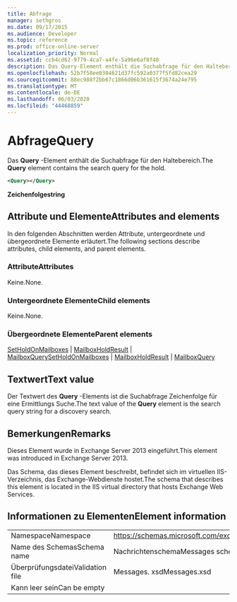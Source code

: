 ```yaml
---
title: Abfrage
manager: sethgros
ms.date: 09/17/2015
ms.audience: Developer
ms.topic: reference
ms.prod: office-online-server
localization_priority: Normal
ms.assetid: ccb4cd62-9779-4ca7-a4fe-5a96e6af8f48
description: Das Query-Element enthält die Suchabfrage für den Haltebereich.
ms.openlocfilehash: 52b7f58ee0304621d37fc592a0377f5fd82cea29
ms.sourcegitcommit: 88ec988f2bb67c1866d06b361615f3674a24e795
ms.translationtype: MT
ms.contentlocale: de-DE
ms.lasthandoff: 06/03/2020
ms.locfileid: "44468859"
---
```

# <a name="query"></a><span data-ttu-id="5f8eb-103">Abfrage</span><span class="sxs-lookup"><span data-stu-id="5f8eb-103">Query</span></span>

<span data-ttu-id="5f8eb-104">Das **Query** -Element enthält die Suchabfrage für den Haltebereich.</span><span class="sxs-lookup"><span data-stu-id="5f8eb-104">The **Query** element contains the search query for the hold.</span></span> 
  
```XML
<Query></Query>
```

 <span data-ttu-id="5f8eb-105">**Zeichenfolge**</span><span class="sxs-lookup"><span data-stu-id="5f8eb-105">**string**</span></span>
## <a name="attributes-and-elements"></a><span data-ttu-id="5f8eb-106">Attribute und Elemente</span><span class="sxs-lookup"><span data-stu-id="5f8eb-106">Attributes and elements</span></span>

<span data-ttu-id="5f8eb-107">In den folgenden Abschnitten werden Attribute, untergeordnete und übergeordnete Elemente erläutert.</span><span class="sxs-lookup"><span data-stu-id="5f8eb-107">The following sections describe attributes, child elements, and parent elements.</span></span>
  
### <a name="attributes"></a><span data-ttu-id="5f8eb-108">Attribute</span><span class="sxs-lookup"><span data-stu-id="5f8eb-108">Attributes</span></span>

<span data-ttu-id="5f8eb-109">Keine.</span><span class="sxs-lookup"><span data-stu-id="5f8eb-109">None.</span></span>
  
### <a name="child-elements"></a><span data-ttu-id="5f8eb-110">Untergeordnete Elemente</span><span class="sxs-lookup"><span data-stu-id="5f8eb-110">Child elements</span></span>

<span data-ttu-id="5f8eb-111">Keine.</span><span class="sxs-lookup"><span data-stu-id="5f8eb-111">None.</span></span>
  
### <a name="parent-elements"></a><span data-ttu-id="5f8eb-112">Übergeordnete Elemente</span><span class="sxs-lookup"><span data-stu-id="5f8eb-112">Parent elements</span></span>

<span data-ttu-id="5f8eb-113">[SetHoldOnMailboxes](setholdonmailboxes.md)  |  [MailboxHoldResult](mailboxholdresult.md)  |  [MailboxQuery](mailboxquery.md)</span><span class="sxs-lookup"><span data-stu-id="5f8eb-113">[SetHoldOnMailboxes](setholdonmailboxes.md) | [MailboxHoldResult](mailboxholdresult.md) | [MailboxQuery](mailboxquery.md)</span></span>
  
## <a name="text-value"></a><span data-ttu-id="5f8eb-114">Textwert</span><span class="sxs-lookup"><span data-stu-id="5f8eb-114">Text value</span></span>

<span data-ttu-id="5f8eb-115">Der Textwert des **Query** -Elements ist die Suchabfrage Zeichenfolge für eine Ermittlungs Suche.</span><span class="sxs-lookup"><span data-stu-id="5f8eb-115">The text value of the **Query** element is the search query string for a discovery search.</span></span> 
  
## <a name="remarks"></a><span data-ttu-id="5f8eb-116">Bemerkungen</span><span class="sxs-lookup"><span data-stu-id="5f8eb-116">Remarks</span></span>

<span data-ttu-id="5f8eb-117">Dieses Element wurde in Exchange Server 2013 eingeführt.</span><span class="sxs-lookup"><span data-stu-id="5f8eb-117">This element was introduced in Exchange Server 2013.</span></span>
  
<span data-ttu-id="5f8eb-118">Das Schema, das dieses Element beschreibt, befindet sich im virtuellen IIS-Verzeichnis, das Exchange-Webdienste hostet.</span><span class="sxs-lookup"><span data-stu-id="5f8eb-118">The schema that describes this element is located in the IIS virtual directory that hosts Exchange Web Services.</span></span>
  
## <a name="element-information"></a><span data-ttu-id="5f8eb-119">Informationen zu Elementen</span><span class="sxs-lookup"><span data-stu-id="5f8eb-119">Element information</span></span>

|||
|:-----|:-----|
|<span data-ttu-id="5f8eb-120">Namespace</span><span class="sxs-lookup"><span data-stu-id="5f8eb-120">Namespace</span></span>  <br/> |https://schemas.microsoft.com/exchange/services/2006/messages  <br/> |
|<span data-ttu-id="5f8eb-121">Name des Schemas</span><span class="sxs-lookup"><span data-stu-id="5f8eb-121">Schema name</span></span>  <br/> |<span data-ttu-id="5f8eb-122">Nachrichtenschema</span><span class="sxs-lookup"><span data-stu-id="5f8eb-122">Messages schema</span></span>  <br/> |
|<span data-ttu-id="5f8eb-123">Überprüfungsdatei</span><span class="sxs-lookup"><span data-stu-id="5f8eb-123">Validation file</span></span>  <br/> |<span data-ttu-id="5f8eb-124">Messages. xsd</span><span class="sxs-lookup"><span data-stu-id="5f8eb-124">Messages.xsd</span></span>  <br/> |
|<span data-ttu-id="5f8eb-125">Kann leer sein</span><span class="sxs-lookup"><span data-stu-id="5f8eb-125">Can be empty</span></span>  <br/> ||
   

